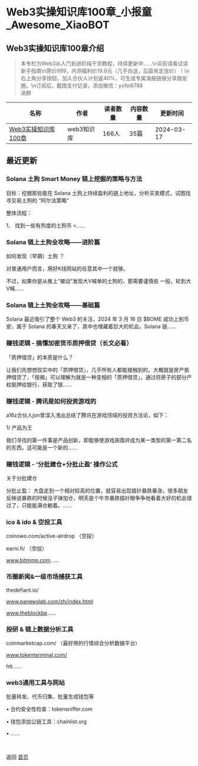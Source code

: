# Web3实操知识库100章_小报童_Awesome_XiaoBOT

## Web3实操知识库100章介绍
> 本专栏为Web3从入门到进阶纯干货教程，持续更新中……\n买前请看试读新手指南\n原价999，内测福利价19.9元（几乎白送，后面肯定涨价）！\n右上角分享按钮，加入合伙人计划返40%，可生成专属海报链接分享朋友圈。\n订阅后，截图支付记录，添加微信：yxfei6788  
进群  
  


|名称|作者|读者数量|内容数量|更新时间|
|---|---|---|---|---|
|[Web3实操知识库100章](https://xiaobot.net/p/brc20?refer=0b133df9-27dc-423b-8101-639049001c13)|web3知识库|166人|35篇|2024-03-17|

## 最近更新
### Solana 土狗 Smart Money 链上挖掘的策略与方法

目标：挖掘那些能在 Solana 土狗上持续盈利的链上地址，分析买卖模式，试图找寻交易土狗的 “阿尔法策略”

整体流程：

1、 找到一些有热度的土狗币 <......

### Solana 链上土狗全攻略——进阶篇

如何发现（早期）土狗 ？

对普通用户而言，用好K线网站的任意其中一个就够。

不过，如果你是从推上“被动”发现大V喊单的土狗的，那需要谨慎些 一般，轮到大V喊......

### Solana 链上土狗全攻略——基础篇

Solana 最近吸引了整个 Web3 的关注，2024 年 3 月 16 日 $BOME 成功上到币安，属于 Solana
的春天又来了，其中也埋藏着巨大的机会。Solana 链......

### 赚钱逻辑 - 搞懂加密货币质押借贷（长文必看）

「质押借贷」的本质是什么？

让我们先想想现实中的「质押借贷」，几乎所有人都能接触到的，大概就是房产抵押借贷了，「按揭」可以理解为就是一种变相的「质押借贷」，通过将房子的部分产权抵押给银行，获取了银......

### 赚钱逻辑 - 腾讯是如何投资游戏的

a16z合伙人jon曾深入浅出总结了腾讯在游戏领域的投资方法论，如下：

1/ 产品为王

我们寻找的第一件事是产品创新，即能够使游戏突围并成为某一类型的第一第二名的东西。这可能是一个新的......

### 赚钱逻辑 - ‘分批建仓+分批止盈’ 操作公式

关于分批建仓

分批止盈：
大盘走到一个相对较高的位置，就容易出现插针暴跌暴涨，很多朋友反映说暴跌的时候没子弹加仓，明天是个牛市暴跌插针眼争争地看着大好的机会错过了，只能能满仓躺着。......

### ico & ido & 空投工具

coinowo.com/active-airdrop （空投）

earni.fi/ （空投）

www.bitmmp.com......

### 币圈新闻&一级市场捕获工具

thedefiant.io/

www.panewslab.com/zh/index.html

www.theblockbe......

### 投研 & 链上数据分析工具

coinmarketcap.com/ （最好用的行情综合分析数据平台）

www.tokenterminal.com/

htt......

### web3通用工具与网站

批量转发、代币归集、批量生成钱包等

• 合约安全性检查：tokensniffer.com

• 钱包添加公链工具：chainlist.org

• ......


<a href="https://github.com/Reno9527/awesome-xiaobot" style="color: white; text-decoration: none;">awesome-xiaobot</a>

返回 [首页](../README.md)
